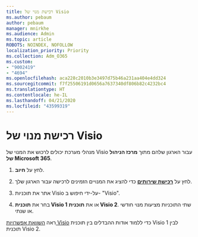 ```yaml
---
title: רכישת מנוי של Visio
ms.author: pebaum
author: pebaum
manager: mnirkhe
ms.audience: Admin
ms.topic: article
ROBOTS: NOINDEX, NOFOLLOW
localization_priority: Priority
ms.collection: Adm_O365
ms.custom:
- "9002419"
- "4694"
ms.openlocfilehash: aca228c2010b3e3497d75b46a231aa404e4dd324
ms.sourcegitcommit: f7f25506191d0656a7637340df806b82c4232bc4
ms.translationtype: HT
ms.contentlocale: he-IL
ms.lasthandoff: 04/21/2020
ms.locfileid: "43599319"
---
```

# <a name="purchase-visio-subscription"></a>רכישת מנוי של Visio

מנהלי מערכת יכולים לרכוש את המנוי של Visio עבור הארגון שלהם מתוך **מרכז הניהול של Microsoft 365**.

1. לחץ על **חיוב**.

2. לחץ על **[רכישת שירותים](https://go.microsoft.com/fwlink/p/?linkid=868433)** כדי להציג את המנויים הזמינים לרכישה עבור הארגון שלך.

3. אתר את תוכניות Visio על-ידי חיפוש ב- "Visio".

4. בחר את **תוכנית Visio 1** או את **תוכנית Visio 2**. שתי התוכניות מציעות מנוי חודשי או שנתי.

ראה [השוואת אפשרויות Visio](https://products.office.com/Visio/microsoft-visio-plans-and-pricing-compare-visio-options) כדי ללמוד אודות ההבדלים בין תוכנית Visio 1 לבין תוכנית Visio 2. 
